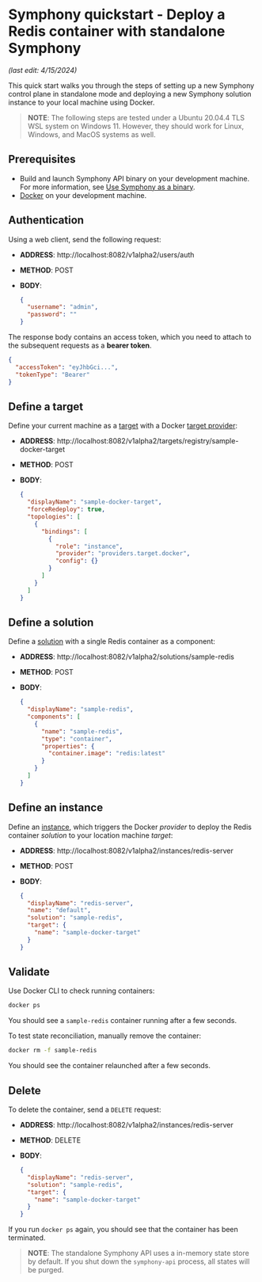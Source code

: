 # Symphony quickstart - Deploy a Redis container with standalone Symphony

_(last edit: 4/15/2024)_

This quick start walks you through the steps of setting up a new Symphony control plane in standalone mode and deploying a new Symphony solution instance to your local machine using Docker.

> **NOTE**: The following steps are tested under a Ubuntu 20.04.4 TLS WSL system on Windows 11. However, they should work for Linux, Windows, and MacOS systems as well.

## Prerequisites

* Build and launch Symphony API binary on your development machine. For more information, see [Use Symphony as a binary](./quick_start_binary.md).
* [Docker](https://www.docker.com/) on your development machine.

## Authentication

Using a web client, send the following request:

* **ADDRESS**: http://localhost:8082/v1alpha2/users/auth
* **METHOD**: POST
* **BODY**:

  ```json
  {
    "username": "admin",
    "password": ""
  }
  ```

The response body contains an access token, which you need to attach to the subsequent requests as a **bearer token**.

```json
{
  "accessToken": "eyJhbGci...",
  "tokenType": "Bearer"
}
```

## Define a target

Define your current machine as a [target](../concepts/unified-object-model/target.md) with a Docker [target provider](../providers/target_provider.md):

* **ADDRESS**: http://localhost:8082/v1alpha2/targets/registry/sample-docker-target
* **METHOD**: POST
* **BODY**:

  ```json
  {
    "displayName": "sample-docker-target",
    "forceRedeploy": true,
    "topologies": [
      {
        "bindings": [
          {
            "role": "instance",
            "provider": "providers.target.docker",
            "config": {}
          }
        ]
      }
    ]
  }
  ```

## Define a solution

Define a [solution](../concepts/unified-object-model/solution.md) with a single Redis container as a component:

* **ADDRESS**: http://localhost:8082/v1alpha2/solutions/sample-redis
* **METHOD**: POST
* **BODY**:

  ```json
  {
    "displayName": "sample-redis",
    "components": [
      {
        "name": "sample-redis",
        "type": "container",
        "properties": {
          "container.image": "redis:latest"
        }
      }
    ]
  }
  ```

## Define an instance

Define an [instance](../concepts/unified-object-model/instance.md), which triggers the Docker *provider* to deploy the Redis container *solution* to your location machine *target*:

* **ADDRESS**: http://localhost:8082/v1alpha2/instances/redis-server
* **METHOD**: POST
* **BODY**:

  ```json
  {
    "displayName": "redis-server",
    "name": "default",
    "solution": "sample-redis",
    "target": {
      "name": "sample-docker-target"
    }        
  }
  ```

## Validate

Use Docker CLI to check running containers:

```bash
docker ps
```

You should see a `sample-redis` container running after a few seconds.

To test state reconciliation, manually remove the container:

```bash
docker rm -f sample-redis
```

You should see the container relaunched after a few seconds.

## Delete

To delete the container, send a `DELETE` request:

* **ADDRESS**: http://localhost:8082/v1alpha2/instances/redis-server
* **METHOD**: DELETE
* **BODY**:

  ```json
  {
    "displayName": "redis-server",
    "solution": "sample-redis",
    "target": {
      "name": "sample-docker-target"
    }        
  }
  ```

If you run `docker ps` again, you should see that the container has been terminated.

> **NOTE**: The standalone Symphony API uses a in-memory state store by default. If you shut down the `symphony-api` process, all states will be purged.
